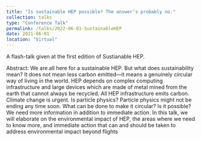 ```yaml
---
title: "Is sustainable HEP possible? The answer’s probably no."
collection: talks
type: "Conference Talk"
permalink: /talks/2022-06-01-SustainableHEP
date: 2021-06-01
location: "Virtual"
---
```


A flash-talk given at the first edition of Sustianable HEP.

Abstract: 
We are all here for a sustainable HEP. But what does sustainability mean? It does not mean less carbon emitted—it means a genuinely circular way of living in the world. HEP depends on complex computing infrastructure and large devices which are made of metal mined from the earth that cannot always be recycled. All HEP infrastructure emits carbon. Climate change is urgent. Is particle physics? Particle physics might not be ending any time soon. What can be done to make it circular? Is it possible? We need more information in addition to immediate action. In this talk, we will elaborate on the environmental impact of HEP, the areas where we need to know more, and immediate action that can and should be taken to address environmental impact beyond flights